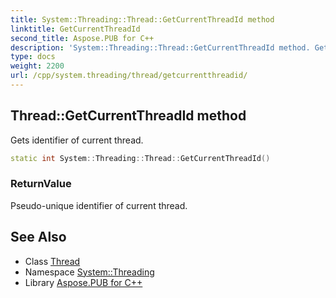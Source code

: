 ```yaml
---
title: System::Threading::Thread::GetCurrentThreadId method
linktitle: GetCurrentThreadId
second_title: Aspose.PUB for C++
description: 'System::Threading::Thread::GetCurrentThreadId method. Gets identifier of current thread in C++.'
type: docs
weight: 2200
url: /cpp/system.threading/thread/getcurrentthreadid/
---
```

## Thread::GetCurrentThreadId method


Gets identifier of current thread.

```cpp
static int System::Threading::Thread::GetCurrentThreadId()
```


### ReturnValue

Pseudo-unique identifier of current thread.

## See Also

* Class [Thread](../)
* Namespace [System::Threading](../../)
* Library [Aspose.PUB for C++](../../../)
